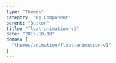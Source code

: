 ```yaml
---
type: "Themes"
category: "By Component"
parent: "Button"
title: "float-animation-v1"
date: "2015-10-10"
demos: [
  "themes/animation/float-animation-v1"
]
---
```

